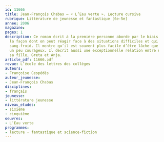 ```yaml
---
id: 11666
title: Jean-François Chabas – « L’Eau verte ». Lecture cursive 
rubrique: Littérature de jeunesse et fantastique [6e-5e]
annee: 2006
magazine: 
pages: 1
description: Ce roman écrit à la première personne aborde par le biais du fantastique,
  la façon dont on peut réagir face à des situations difficiles et qui réclament du
  sang-froid. Il montre qu’il est souvent plus facile d’être lâche que de se montrer
  un peu courageux. Il décrit aussi une exceptionnelle relation entre une mère et
  sa fille, Greta et Anja.
article_pdf: 11666.pdf
revue: L’école des lettres des collèges
auteurs:
- Françoise Cespédès
auteur_jeunesse:
- Jean-François Chabas
disciplines:
- français
jeunesse:
- littérature jeunesse
niveau_etudes:
- sixième
- cinquième
oeuvres:
- L’Eau verte
programmes:
- lecture - fantastique et science-fiction
---
```

